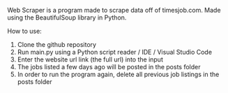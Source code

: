 Web Scraper is a program made to scrape data off of timesjob.com. Made using the BeautifulSoup library in Python.

How to use:
1. Clone the github repository
2. Run main.py using a Python script reader / IDE / Visual Studio Code
3. Enter the website url link (the full url) into the input
4. The jobs listed a few days ago will be posted in the posts folder
5. In order to run the program again, delete all previous job listings in the posts folder